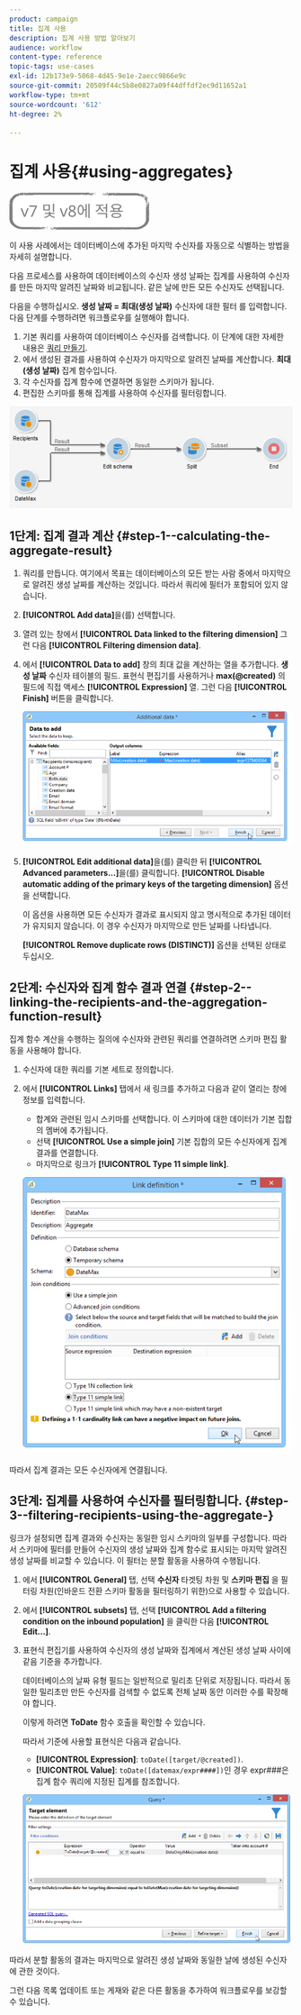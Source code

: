 ```yaml
---
product: campaign
title: 집계 사용
description: 집계 사용 방법 알아보기
audience: workflow
content-type: reference
topic-tags: use-cases
exl-id: 12b173e9-5068-4d45-9e1e-2aecc9866e9c
source-git-commit: 20509f44c5b8e0827a09f44dffdf2ec9d11652a1
workflow-type: tm+mt
source-wordcount: '612'
ht-degree: 2%

---
```


# 집계 사용{#using-aggregates}

![](../../assets/common.svg)

이 사용 사례에서는 데이터베이스에 추가된 마지막 수신자를 자동으로 식별하는 방법을 자세히 설명합니다.

다음 프로세스를 사용하여 데이터베이스의 수신자 생성 날짜는 집계를 사용하여 수신자를 만든 마지막 알려진 날짜와 비교됩니다. 같은 날에 만든 모든 수신자도 선택됩니다.

다음을 수행하십시오. **생성 날짜 = 최대(생성 날짜)** 수신자에 대한 필터 를 입력합니다. 다음 단계를 수행하려면 워크플로우를 실행해야 합니다.

1. 기본 쿼리를 사용하여 데이터베이스 수신자를 검색합니다. 이 단계에 대한 자세한 내용은 [쿼리 만들기](query.md#creating-a-query).
1. 에서 생성된 결과를 사용하여 수신자가 마지막으로 알려진 날짜를 계산합니다. **최대(생성 날짜)** 집계 함수입니다.
1. 각 수신자를 집계 함수에 연결하면 동일한 스키마가 됩니다.
1. 편집한 스키마를 통해 집계를 사용하여 수신자를 필터링합니다.

![](assets/datamanagement_usecase_1.png)

## 1단계: 집계 결과 계산 {#step-1--calculating-the-aggregate-result}

1. 쿼리를 만듭니다. 여기에서 목표는 데이터베이스의 모든 받는 사람 중에서 마지막으로 알려진 생성 날짜를 계산하는 것입니다. 따라서 쿼리에 필터가 포함되어 있지 않습니다.
1. **[!UICONTROL Add data]**&#x200B;을(를) 선택합니다.
1. 열려 있는 창에서 **[!UICONTROL Data linked to the filtering dimension]** 그런 다음 **[!UICONTROL Filtering dimension data]**.
1. 에서 **[!UICONTROL Data to add]** 창의 최대 값을 계산하는 열을 추가합니다. **생성 날짜** 수신자 테이블의 필드. 표현식 편집기를 사용하거나 **max(@created)** 의 필드에 직접 액세스 **[!UICONTROL Expression]** 열. 그런 다음 **[!UICONTROL Finish]** 버튼을 클릭합니다.

   ![](assets/datamanagement_usecase_2.png)

1. **[!UICONTROL Edit additional data]**&#x200B;을(를) 클릭한 뒤 **[!UICONTROL Advanced parameters...]**&#x200B;을(를) 클릭합니다. **[!UICONTROL Disable automatic adding of the primary keys of the targeting dimension]** 옵션을 선택합니다.

   이 옵션을 사용하면 모든 수신자가 결과로 표시되지 않고 명시적으로 추가된 데이터가 유지되지 않습니다. 이 경우 수신자가 마지막으로 만든 날짜를 나타냅니다.

   **[!UICONTROL Remove duplicate rows (DISTINCT)]** 옵션을 선택된 상태로 두십시오.

## 2단계: 수신자와 집계 함수 결과 연결 {#step-2--linking-the-recipients-and-the-aggregation-function-result}

집계 함수 계산을 수행하는 질의에 수신자와 관련된 쿼리를 연결하려면 스키마 편집 활동을 사용해야 합니다.

1. 수신자에 대한 쿼리를 기본 세트로 정의합니다.
1. 에서 **[!UICONTROL Links]** 탭에서 새 링크를 추가하고 다음과 같이 열리는 창에 정보를 입력합니다.

   * 합계와 관련된 임시 스키마를 선택합니다. 이 스키마에 대한 데이터가 기본 집합의 멤버에 추가됩니다.
   * 선택 **[!UICONTROL Use a simple join]** 기본 집합의 모든 수신자에게 집계 결과를 연결합니다.
   * 마지막으로 링크가 **[!UICONTROL Type 11 simple link]**.

   ![](assets/datamanagement_usecase_3.png)

따라서 집계 결과는 모든 수신자에게 연결됩니다.

## 3단계: 집계를 사용하여 수신자를 필터링합니다. {#step-3--filtering-recipients-using-the-aggregate-}

링크가 설정되면 집계 결과와 수신자는 동일한 임시 스키마의 일부를 구성합니다. 따라서 스키마에 필터를 만들어 수신자의 생성 날짜와 집계 함수로 표시되는 마지막 알려진 생성 날짜를 비교할 수 있습니다. 이 필터는 분할 활동을 사용하여 수행됩니다.

1. 에서 **[!UICONTROL General]** 탭, 선택 **수신자** 타겟팅 차원 및 **스키마 편집** 을 필터링 차원(인바운드 전환 스키마 활동을 필터링하기 위한)으로 사용할 수 있습니다.
1. 에서 **[!UICONTROL subsets]** 탭, 선택 **[!UICONTROL Add a filtering condition on the inbound population]** 을 클릭한 다음 **[!UICONTROL Edit...]**.
1. 표현식 편집기를 사용하여 수신자의 생성 날짜와 집계에서 계산된 생성 날짜 사이에 같음 기준을 추가합니다.

   데이터베이스의 날짜 유형 필드는 일반적으로 밀리초 단위로 저장됩니다. 따라서 동일한 밀리초만 만든 수신자를 검색할 수 없도록 전체 날짜 동안 이러한 수를 확장해야 합니다.

   이렇게 하려면 **ToDate** 함수 호출을 확인할 수 있습니다.

   따라서 기준에 사용할 표현식은 다음과 같습니다.

   * **[!UICONTROL Expression]**: `toDate([target/@created])`.
   * **[!UICONTROL Value]**: `toDate([datemax/expr####])`인 경우 expr###은 집계 함수 쿼리에 지정된 집계를 참조합니다.

   ![](assets/datamanagement_usecase_4.png)

따라서 분할 활동의 결과는 마지막으로 알려진 생성 날짜와 동일한 날에 생성된 수신자에 관한 것이다.

그런 다음 목록 업데이트 또는 게재와 같은 다른 활동을 추가하여 워크플로우를 보강할 수 있습니다.
